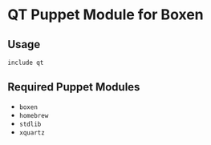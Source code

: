 # QT Puppet Module for Boxen

## Usage

```puppet
include qt
```

## Required Puppet Modules

* `boxen`
* `homebrew`
* `stdlib`
* `xquartz`
